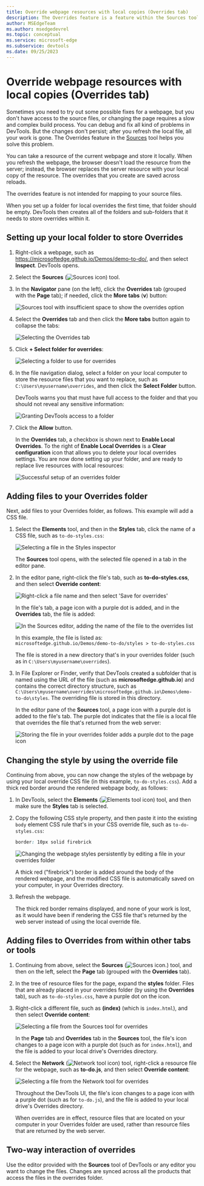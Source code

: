```yaml
---
title: Override webpage resources with local copies (Overrides tab)
description: The Overrides feature is a feature within the Sources tool of Microsoft Edge DevTools that allows you to copy webpage resources to your hard drive.  When you refresh the webpage, DevTools doesn't load the resource, but replaces it with your local copy instead.
author: MSEdgeTeam
ms.author: msedgedevrel
ms.topic: conceptual
ms.service: microsoft-edge
ms.subservice: devtools
ms.date: 09/25/2023
---
```

# Override webpage resources with local copies (Overrides tab)
<!-- equiv https://developer.chrome.com/docs/devtools/overrides -->

Sometimes you need to try out some possible fixes for a webpage, but you don't have access to the source files, or changing the page requires a slow and complex build process.  You can debug and fix all kind of problems in DevTools.  But the changes don't persist; after you refresh the local file, all your work is gone.  The Overrides feature in the [Sources](../sources/index.md) tool helps you solve this problem.

You can take a resource of the current webpage and store it locally.  When you refresh the webpage, the browser doesn't load the resource from the server; instead, the browser replaces the server resource with your local copy of the resource.  The overrides that you create are saved across reloads.

The overrides feature is not intended for mapping to your source files.

When you set up a folder for local overrides the first time, that folder should be empty.  DevTools then creates all of the folders and sub-folders that it needs to store overrides within it.


<!-- ====================================================================== -->
## Setting up your local folder to store Overrides

1. Right-click a webpage, such as https://microsoftedge.github.io/Demos/demo-to-do/, and then select **Inspect**.  DevTools opens.

1. Select the **Sources** (![Sources icon](./overrides-images/sources-tool-icon.png)) tool.

1. In the **Navigator** pane (on the left), click the **Overrides** tab (grouped with the **Page** tab); if needed, click the **More tabs** (**v**) button:

   ![Sources tool with insufficient space to show the overrides option](./overrides-images/javascript-overrides-overflow-menu.png)

1. Select the **Overrides** tab and then click the **More tabs** button again to collapse the tabs:

   ![Selecting the Overrides tab](./overrides-images/javascript-overrides-menu.png)

1. Click **+ Select folder for overrides**:

   ![Selecting a folder to use for overrides](./overrides-images/javascript-overrides-select-folder.png)

1. In the file navigation dialog, select a folder on your local computer to store the resource files that you want to replace, such as `C:\Users\myusername\overrides`, and then click the **Select Folder** button.

   DevTools warns you that must have full access to the folder and that you should not reveal any sensitive information:

   ![Granting DevTools access to a folder](./overrides-images/javascript-overrides-give-access-to-folder.png)

1. Click the **Allow** button.

   In the **Overrides** tab, a checkbox is shown next to **Enable Local Overrides**.  To the right of **Enable Local Overrides** is a **Clear configuration** icon that allows you to delete your local overrides settings.  You are now done setting up your folder, and are ready to replace live resources with local resources:

   ![Successful setup of an overrides folder](./overrides-images/javascript-overrides-folder-setup-complete.png)


<!-- ====================================================================== -->
## Adding files to your Overrides folder

Next, add files to your Overrides folder, as follows.  This example will add a CSS file.

1. Select the **Elements** tool, and then in the **Styles** tab, click the name of a CSS file, such as `to-do-styles.css`:

   ![Selecting a file in the Styles inspector](./overrides-images/javascript-overrides-select-css-file.png)

   The **Sources** tool opens, with the selected file opened in a tab in the editor pane.

1. In the editor pane, right-click the file's tab, such as **to-do-styles.css**, and then select **Override content**:

   ![Right-click a file name and then select 'Save for overrides'](./overrides-images/javascript-overrides-save-for-overrides.png)

   In the file's tab, a page icon with a purple dot is added, and in the **Overrides** tab, the file is added:

   ![In the Sources editor, adding the name of the file to the overrides list](./overrides-images/javascript-overrides-file-name.png)

   In this example, the file is listed as: `microsoftedge.github.io/Demos/demo-to-do/styles > to-do-styles.css`

   The file is stored in a new directory that's in your overrides folder (such as in `C:\Users\myusername\overrides`).
 
1. In File Explorer or Finder, verify that DevTools created a subfolder that is named using the URL of the file (such as **microsoftedge.github.io**) and contains the correct directory structure, such as `C:\Users\myusername\overrides\microsoftedge.github.io\Demos\demo-to-do\styles`.  The overriding file is stored in this directory.

   In the editor pane of the **Sources** tool, a page icon with a purple dot is added to the file's tab. The purple dot indicates that the file is a local file that overrides the file that's returned from the web server:

   ![Storing the file in your overrides folder adds a purple dot to the page icon](./overrides-images/javascript-overrides-file-stored.png)


<!-- ====================================================================== -->
## Changing the style by using the override file

Continuing from above, you can now change the styles of the webpage by using your local override CSS file (in this example, `to-do-styles.css`).  Add a thick red border around the rendered webpage body, as follows:

1. In DevTools, select the **Elements** (![Elements tool icon](./overrides-images/elements-tool-icon.png)) tool, and then make sure the **Styles** tab is selected.

1. Copy the following CSS style property, and then paste it into the existing `body` element CSS rule that's in your CSS override file, such as `to-do-styles.css`:

   ```css
   border: 10px solid firebrick
   ```

   ![Changing the webpage styles persistently by editing a file in your overrides folder](./overrides-images/javascript-overrides-changing-styles.png)

   A thick red ("firebrick") border is added around the body of the rendered webpage, and the modified CSS file is automatically saved on your computer, in your Overrides directory.

1. Refresh the webpage.

   The thick red border remains displayed, and none of your work is lost, as it would have been if rendering the CSS file that's returned by the web server instead of using the local override file.


<!-- ====================================================================== -->
## Adding files to Overrides from within other tabs or tools

1. Continuing from above, select the **Sources** (![Sources icon.](./overrides-images/sources-tool-icon.png)) tool, and then on the left, select the **Page** tab (grouped with the **Overrides** tab).

1. In the tree of resource files for the page, expand the **styles** folder.  Files that are already placed in your overrides folder (by using the **Overrides** tab), such as `to-do-styles.css`, have a purple dot on the icon.

1. Right-click a different file, such as **(index)** (which is `index.html`), and then select **Override content**:

   ![Selecting a file from the Sources tool for overrides](./overrides-images/javascript-overrides-safe-from-sources.png)

   In the **Page** tab and **Overrides** tab in the **Sources** tool, the file's icon changes to a page icon with a purple dot (such as for `index.html`), and the file is added to your local drive's Overrides directory.

1. Select the **Network** (![Network tool icon](./overrides-images/network-tool-icon.png)) tool, right-click a resource file for the webpage, such as **to-do.js**, and then select **Override content**:

   ![Selecting a file from the Network tool for overrides](./overrides-images/javascript-overrides-network.png)

   Throughout the DevTools UI, the file's icon changes to a page icon with a purple dot (such as for `to-do.js`), and the file is added to your local drive's Overrides directory.

   When overrides are in effect, resource files that are located on your computer in your Overrides folder are used, rather than resource files that are returned by the web server.
   <!--When overrides are in effect, on the **Network** tool, there's a yellow warning icon next to the file name.-->


<!-- ====================================================================== -->
## Two-way interaction of overrides

Use the editor provided with the **Sources** tool of DevTools or any editor you want to change the files.  Changes are synced across all the products that access the files in the overrides folder.


<!-- ====================================================================== -->
<!-- ## See also -->

